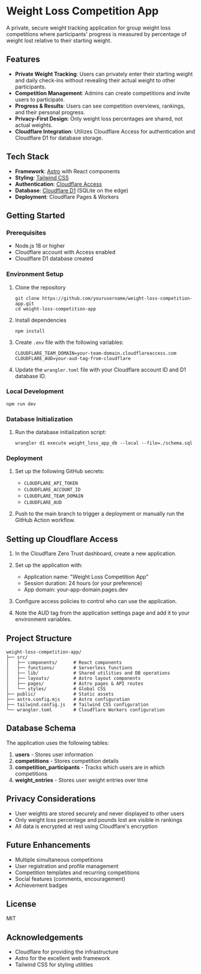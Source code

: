 # Weight Loss Competition App

A private, secure weight tracking application for group weight loss competitions where participants' progress is measured by percentage of weight lost relative to their starting weight.

## Features

- **Private Weight Tracking**: Users can privately enter their starting weight and daily check-ins without revealing their actual weight to other participants.
- **Competition Management**: Admins can create competitions and invite users to participate.
- **Progress & Results**: Users can see competition overviews, rankings, and their personal progress.
- **Privacy-First Design**: Only weight loss percentages are shared, not actual weights.
- **Cloudflare Integration**: Utilizes Cloudflare Access for authentication and Cloudflare D1 for database storage.

## Tech Stack

- **Framework**: [Astro](https://astro.build/) with React components
- **Styling**: [Tailwind CSS](https://tailwindcss.com/)
- **Authentication**: [Cloudflare Access](https://www.cloudflare.com/products/zero-trust/access/)
- **Database**: [Cloudflare D1](https://developers.cloudflare.com/d1/) (SQLite on the edge)
- **Deployment**: Cloudflare Pages & Workers

## Getting Started

### Prerequisites

- Node.js 18 or higher
- Cloudflare account with Access enabled
- Cloudflare D1 database created

### Environment Setup

1. Clone the repository
   ```
   git clone https://github.com/yourusername/weight-loss-competition-app.git
   cd weight-loss-competition-app
   ```

2. Install dependencies
   ```
   npm install
   ```

3. Create `.env` file with the following variables:
   ```
   CLOUDFLARE_TEAM_DOMAIN=your-team-domain.cloudflareaccess.com
   CLOUDFLARE_AUD=your-aud-tag-from-cloudflare
   ```

4. Update the `wrangler.toml` file with your Cloudflare account ID and D1 database ID.

### Local Development

```
npm run dev
```

### Database Initialization

1. Run the database initialization script:
   ```
   wrangler d1 execute weight_loss_app_db --local --file=./schema.sql
   ```

### Deployment

1. Set up the following GitHub secrets:
   - `CLOUDFLARE_API_TOKEN`
   - `CLOUDFLARE_ACCOUNT_ID`
   - `CLOUDFLARE_TEAM_DOMAIN`
   - `CLOUDFLARE_AUD`

2. Push to the main branch to trigger a deployment or manually run the GitHub Action workflow.

## Setting up Cloudflare Access

1. In the Cloudflare Zero Trust dashboard, create a new application.
2. Set up the application with:
   - Application name: "Weight Loss Competition App"
   - Session duration: 24 hours (or your preference)
   - App domain: your-app-domain.pages.dev
   
3. Configure access policies to control who can use the application.

4. Note the AUD tag from the application settings page and add it to your environment variables.

## Project Structure

```
weight-loss-competition-app/
├── src/
│   ├── components/      # React components
│   ├── functions/       # Serverless functions
│   ├── lib/             # Shared utilities and DB operations
│   ├── layouts/         # Astro layout components
│   ├── pages/           # Astro pages & API routes
│   └── styles/          # Global CSS
├── public/              # Static assets
├── astro.config.mjs     # Astro configuration
├── tailwind.config.js   # Tailwind CSS configuration
└── wrangler.toml        # Cloudflare Workers configuration
```

## Database Schema

The application uses the following tables:

1. **users** - Stores user information
2. **competitions** - Stores competition details
3. **competition_participants** - Tracks which users are in which competitions
4. **weight_entries** - Stores user weight entries over time

## Privacy Considerations

- User weights are stored securely and never displayed to other users
- Only weight loss percentage and pounds lost are visible in rankings
- All data is encrypted at rest using Cloudflare's encryption

## Future Enhancements

- Multiple simultaneous competitions
- User registration and profile management
- Competition templates and recurring competitions
- Social features (comments, encouragement)
- Achievement badges

## License

MIT

## Acknowledgements

- Cloudflare for providing the infrastructure
- Astro for the excellent web framework
- Tailwind CSS for styling utilities